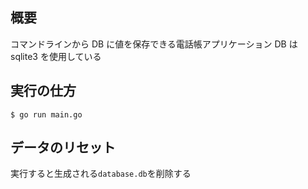 ## 概要

コマンドラインから DB に値を保存できる電話帳アプリケーション
DB は sqlite3 を使用している

## 実行の仕方

```
$ go run main.go
```

## データのリセット

実行すると生成される`database.db`を削除する
